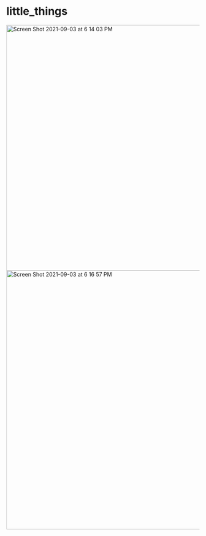 # little_things

<img width="640" alt="Screen Shot 2021-09-03 at 6 14 03 PM" src="https://user-images.githubusercontent.com/84707645/132029183-8caa7e50-e932-45c4-86db-79b64604828b.png">


<img width="676" alt="Screen Shot 2021-09-03 at 6 16 57 PM" src="https://user-images.githubusercontent.com/84707645/132029212-da0331b4-1bc3-439f-9e0c-d745f26f792a.png">
